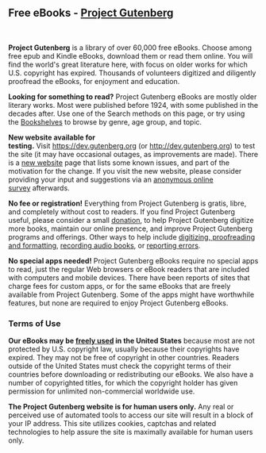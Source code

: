 <h2 class="firstHeading">Free eBooks - <a href="https://www.gutenberg.org/">Project Gutenberg</a></h2>
<p>&nbsp;</p>
<p><strong>Project Gutenberg</strong>&nbsp;is a library of over 60,000 free eBooks. Choose among free epub and Kindle eBooks, download them or read them online. You will find the world's great literature here, with focus on older works for which U.S. copyright has expired. Thousands of volunteers digitized and diligently proofread the eBooks, for enjoyment and education.</p>
<p><strong>Looking for something to read?</strong>&nbsp;Project Gutenberg eBooks are mostly older literary works. Most were published before 1924, with some published in the decades after. Use one of the Search methods on this page, or try using the&nbsp;<a title="Category:Bookshelf" href="https://www.gutenberg.org/wiki/Category:Bookshelf">Bookshelves</a>&nbsp;to browse by genre, age group, and topic.</p>
<p><strong>New website available for testing.</strong>&nbsp;Visit&nbsp;<a class="external free" href="https://dev.gutenberg.org/" rel="nofollow">https://dev.gutenberg.org</a>&nbsp;(or&nbsp;<a class="external free" href="http://dev.gutenberg.org/" rel="nofollow">http://dev.gutenberg.org</a>) to test the site (it may have occasional outages, as improvements are made). There is a&nbsp;<a class="external text" href="https://dev.gutenberg.org/help/new_website" rel="nofollow">new website</a>&nbsp;page that lists some known issues, and part of the motivation for the change. If you visit the new website, please consider providing your input and suggestions via an&nbsp;<a class="external text" href="https://docs.google.com/forms/d/e/1FAIpQLSdY8XVj8n5CVpo3Dref2mkiqnK2jmeBJBF0IKntupuxcEeK4g/viewform" rel="nofollow">anonymous online survey</a>&nbsp;afterwards.</p>
<p><strong>No fee or registration!</strong>&nbsp;Everything from Project Gutenberg is gratis, libre, and completely without cost to readers. If you find Project Gutenberg useful, please consider a small&nbsp;<a title="Gutenberg:Project Gutenberg Needs Your Donation" href="https://www.gutenberg.org/wiki/Gutenberg:Project_Gutenberg_Needs_Your_Donation">donation</a>, to help Project Gutenberg digitize more books, maintain our online presence, and improve Project Gutenberg programs and offerings. Other ways to help include&nbsp;<a class="external text" href="https://www.pgdp.net/" rel="nofollow">digitizing, proofreading and formatting</a>,&nbsp;<a class="external text" href="https://librivox.org/" rel="nofollow">recording audio books</a>, or&nbsp;<a title="Gutenberg:Contact Information" href="https://www.gutenberg.org/wiki/Gutenberg:Contact_Information#Electronic_Mail">reporting errors</a>.</p>
<p><strong>No special apps needed!</strong>&nbsp;Project Gutenberg eBooks require no special apps to read, just the regular Web browsers or eBook readers that are included with computers and mobile devices. There have been reports of sites that charge fees for custom apps, or for the same eBooks that are freely available from Project Gutenberg. Some of the apps might have worthwhile features, but none are required to enjoy Project Gutenberg eBooks.</p>
<h3><span id="Terms_of_Use" class="mw-headline">Terms of Use</span></h3>
<div class="boxed shaded">
<p><strong>Our eBooks may be&nbsp;<a title="Gutenberg:No Cost or Freedom?" href="https://www.gutenberg.org/wiki/Gutenberg:No_Cost_or_Freedom%3F">freely used</a>&nbsp;in the United States</strong>&nbsp;because most are not protected by U.S. copyright law, usually because their copyrights have expired. They may not be free of copyright in other countries. Readers outside of the United States must check the copyright terms of their countries before downloading or redistributing our eBooks. We also have a number of copyrighted titles, for which the copyright holder has given permission for unlimited non-commercial worldwide use.</p>
</div>
<div class="boxed shaded">
<p><strong>The Project Gutenberg website is for human users only.</strong>&nbsp;Any real or perceived use of automated tools to access our site will result in a block of your IP address. This site utilizes cookies, captchas and related technologies to help assure the site is maximally available for human users only.</p>
</div>
